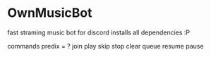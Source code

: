 # OwnMusicBot
fast straming music bot for discord
installs all dependencies :P


commands
predix = ?
join
play
skip
stop
clear
queue
resume
pause
